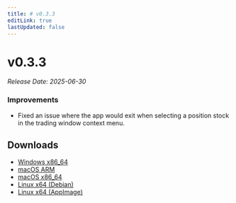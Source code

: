 ```yaml
---
title: # v0.3.3
editLink: true
lastUpdated: false
---
```


# v0.3.3 

_Release Date: 2025-06-30_

### Improvements

- Fixed an issue where the app would exit when selecting a position stock in the trading window context menu.

## Downloads

- [Windows x86_64](https://assets.lbkrs.com/github/release/longbridge-desktop/stable/longbridge-v0.3.3-windows-x86_64.exe)
- [macOS ARM](https://assets.lbkrs.com/github/release/longbridge-desktop/stable/longbridge-v0.3.3-macos-aarch64.dmg)
- [macOS x86_64](https://assets.lbkrs.com/github/release/longbridge-desktop/stable/longbridge-v0.3.3-macos-x86_64.dmg)
- [Linux x64 (Debian)](https://assets.lbkrs.com/github/release/longbridge-desktop/stable/longbridge-v0.3.3-linux-x86_64.deb)
- [Linux x64 (AppImage)](https://assets.lbkrs.com/github/release/longbridge-desktop/stable/longbridge-v0.3.3-linux-x86_64.AppImage)
